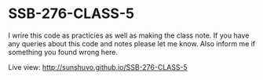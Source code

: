 # SSB-276-CLASS-5
I wrire this code as practicies as well as making the class note. If you have any queries about this code and notes please let me know. Also inform me if something you found wrong here.

Live view: http://sunshuvo.github.io/SSB-276-CLASS-5
